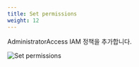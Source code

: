 ```yaml
---
title: Set permissions
weight: 12
---
```


AdministratorAccess IAM 정책을 추가합니다.

![Set permissions](../../account/images/add_user_02.png)

